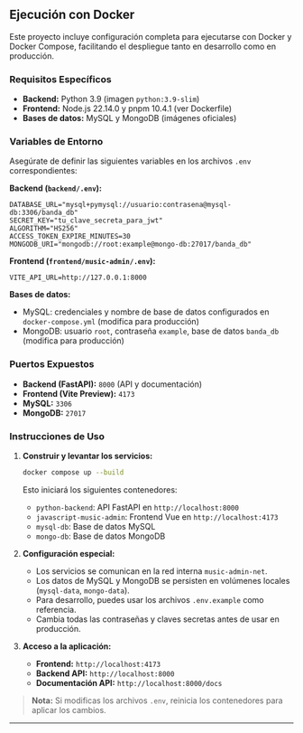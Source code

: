 ## Ejecución con Docker

Este proyecto incluye configuración completa para ejecutarse con Docker y Docker Compose, facilitando el despliegue tanto en desarrollo como en producción.

### Requisitos Específicos

- **Backend:** Python 3.9 (imagen `python:3.9-slim`)
- **Frontend:** Node.js 22.14.0 y pnpm 10.4.1 (ver Dockerfile)
- **Bases de datos:** MySQL y MongoDB (imágenes oficiales)

### Variables de Entorno

Asegúrate de definir las siguientes variables en los archivos `.env` correspondientes:

**Backend (`backend/.env`):**
```env
DATABASE_URL="mysql+pymysql://usuario:contrasena@mysql-db:3306/banda_db"
SECRET_KEY="tu_clave_secreta_para_jwt"
ALGORITHM="HS256"
ACCESS_TOKEN_EXPIRE_MINUTES=30
MONGODB_URI="mongodb://root:example@mongo-db:27017/banda_db"
```

**Frontend (`frontend/music-admin/.env`):**
```env
VITE_API_URL=http://127.0.0.1:8000
```

**Bases de datos:**
- MySQL: credenciales y nombre de base de datos configurados en `docker-compose.yml` (modifica para producción)
- MongoDB: usuario `root`, contraseña `example`, base de datos `banda_db` (modifica para producción)

### Puertos Expuestos

- **Backend (FastAPI):** `8000` (API y documentación)
- **Frontend (Vite Preview):** `4173`
- **MySQL:** `3306`
- **MongoDB:** `27017`

### Instrucciones de Uso

1. **Construir y levantar los servicios:**

   ```bash
   docker compose up --build
   ```

   Esto iniciará los siguientes contenedores:
   - `python-backend`: API FastAPI en `http://localhost:8000`
   - `javascript-music-admin`: Frontend Vue en `http://localhost:4173`
   - `mysql-db`: Base de datos MySQL
   - `mongo-db`: Base de datos MongoDB

2. **Configuración especial:**
   - Los servicios se comunican en la red interna `music-admin-net`.
   - Los datos de MySQL y MongoDB se persisten en volúmenes locales (`mysql-data`, `mongo-data`).
   - Para desarrollo, puedes usar los archivos `.env.example` como referencia.
   - Cambia todas las contraseñas y claves secretas antes de usar en producción.

3. **Acceso a la aplicación:**
   - **Frontend:** `http://localhost:4173`
   - **Backend API:** `http://localhost:8000`
   - **Documentación API:** `http://localhost:8000/docs`

> **Nota:** Si modificas los archivos `.env`, reinicia los contenedores para aplicar los cambios.

---
